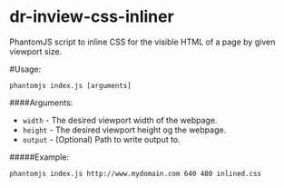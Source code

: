 dr-inview-css-inliner
=====================

PhantomJS script to inline CSS for the visible HTML of a page by given viewport size.

#Usage:

```
phantomjs index.js [arguments]
```

####Arguments:

* `width` - The desired viewport width of the webpage.
* `height` - The desired viewport height og the webpage.
* `output` - (Optional) Path to write output to. 

#####Example: 
```
phantomjs index.js http://www.mydomain.com 640 480 inlined.css
```
